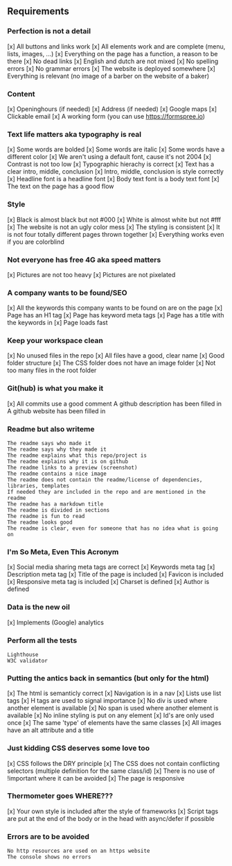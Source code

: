 ## Requirements
### Perfection is not a detail

  [x]   All buttons and links work
  [x]   All elements work and are complete (menu, lists, images, ...)
  [x]   Everything on the page has a function, a reason to be there
  [x]   No dead links
  [x]   English and dutch are not mixed
  [x]   No spelling errors
  [x]   No grammar errors
  [x]   The website is deployed somewhere
  [x]   Everything is relevant (no image of a barber on the website of a baker)

### Content

  [x]  Openinghours (if needed)
  [x]  Address (if needed)
  [x]  Google maps
  [x]  Clickable email
  [x]  A working form (you can use https://formspree.io)

### Text life matters aka typography is real

  [x]  Some words are bolded
  [x]  Some words are italic
  [x]  Some words have a different color
  [x]  We aren't using a default font, cause it's not 2004
  [x]  Contrast is not too low
  [x]  Typographic hierachy is correct
  [x]  Text has a clear intro, middle, conclusion
  [x]  Intro, middle, conclusion is style correctly
  [x]  Headline font is a headline font
  [x]  Body text font is a body text font
  [x]  The text on the page has a good flow

### Style

  [x]  Black is almost black but not #000
  [x]  White is almost white but not #fff
  [x]  The website is not an ugly color mess
  [x]  The styling is consistent
  [x]  It is not four totally different pages thrown together
  [x]  Everything works even if you are colorblind

### Not everyone has free 4G aka speed matters

  [x]  Pictures are not too heavy
  [x]  Pictures are not pixelated

### A company wants to be found/SEO

  [x]  All the keywords this company wants to be found on are on the page
  [x]  Page has an H1 tag
  [x]  Page has keyword meta tags
  [x]  Page has a title with the keywords in
  [x]  Page loads fast

### Keep your workspace clean

  [x]  No unused files in the repo
  [x]  All files have a good, clear name
  [x]  Good folder structure
  [x]  The CSS folder does not have an image folder
  [x]  Not too many files in the root folder

### Git(hub) is what you make it

  [x]  All commits use a good comment
    A github description has been filled in
    A github website has been filled in

### Readme but also writeme

    The readme says who made it
    The readme says why they made it
    The readme explains what this repo/project is
    The readme explains why it is on github
    The readme links to a preview (screenshot)
    The readme contains a nice image
    The readme does not contain the readme/license of dependencies, libraries, templates
    If needed they are included in the repo and are mentioned in the readme
    The readme has a markdown title
    The readme is divided in sections
    The readme is fun to read
    The readme looks good
    The readme is clear, even for someone that has no idea what is going on

### I'm So Meta, Even This Acronym

  [x]  Social media sharing meta tags are correct
  [x]  Keywords meta tag
  [x]  Description meta tag
  [x]  Title of the page is included
  [x]  Favicon is included
  [x]  Responsive meta tag is included
  [x]  Charset is defined
  [x]  Author is defined

### Data is the new oil

  [x]  Implements (Google) analytics

### Perform all the tests

    Lighthouse
    W3C validator

### Putting the antics back in semantics (but only for the html)

 [x]   The html is semanticly correct
 [x]   Navigation is in a nav
 [x]   Lists use list tags
 [x]   H tags are used to signal importance
 [x]   No div is used where another element is available
 [x]   No span is used where another element is available
 [x]   No inline styling is put on any element
 [x]   Id's are only used once
 [x]   The same 'type' of elements have the same classes
 [x]   All images have an alt attribute and a title

### Just kidding CSS deserves some love too

 [x]   CSS follows the DRY principle
 [x]   The CSS does not contain conflicting selectors (multiple definition for the same class/id)
 [x]   There is no use of !important where it can be avoided
 [x]   The page is responsive

### Thermometer goes WHERE???

 [x]  Your own style is included after the style of frameworks
 [x]   Script tags are put at the end of the body or in the head with async/defer if possible

### Errors are to be avoided

    No http resources are used on an https website
    The console shows no errors

